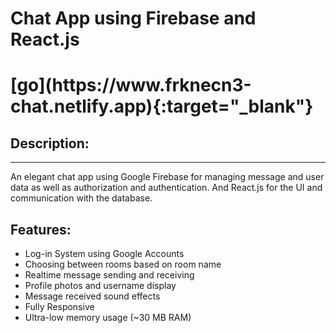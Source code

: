 # Chat App using Firebase and React.js

<h1>[go](https://www.frknecn3-chat.netlify.app){:target="_blank"}</h1>

<h2>Description:</h2>

<hr/>

An elegant chat app using Google Firebase for managing message and user data as well as authorization and authentication. And React.js for the UI and communication with the database.

<h2>Features:</h2>

<ul>
  <li>Log-in System using Google Accounts</li>
  <li>Choosing between rooms based on room name</li>
  <li>Realtime message sending and receiving</li>
  <li>Profile photos and username display</li>
  <li>Message received sound effects</li>
  <li>Fully Responsive</li>
  <li>Ultra-low memory usage (~30 MB RAM)</li>
</ul>
